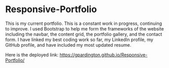 # Responsive-Portfolio
This is my current portfolio. This is a constant work in progress, continuing to improve. I used Bootstrap to help me form the frameworks of the website including the navbar, the content grid, the portfolio gallery, and the contact form. I have linked my best coding work so far, my LinkedIn profile, my GitHub profile, and have included my most updated resume. 

Here is the deployed link: https://gpardington.github.io/Responsive-Portfolio/
